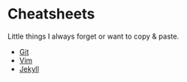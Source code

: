 # Cheatsheets
Little things I always forget or want to copy &amp; paste.

* [Git](content/git.md)
* [Vim](content/vim.md)
* [Jekyll](https://gist.github.com/smutnyleszek/9803727)
